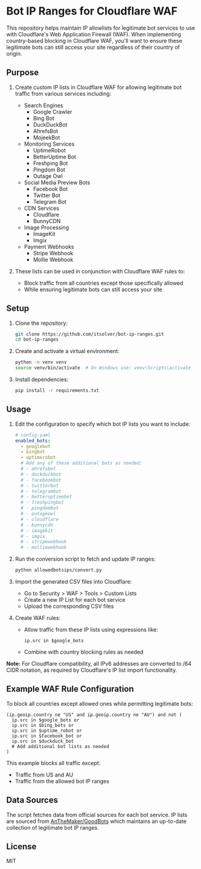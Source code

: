 # Bot IP Ranges for Cloudflare WAF

This repository helps maintain IP allowlists for legitimate bot services to use with Cloudflare's Web Application Firewall (WAF). When implementing country-based blocking in Cloudflare WAF, you'll want to ensure these legitimate bots can still access your site regardless of their country of origin.

## Purpose

1. Create custom IP lists in Cloudflare WAF for allowing legitimate bot traffic from various services including:
   - Search Engines
     - Google Crawler
     - Bing Bot
     - DuckDuckBot
     - AhrefsBot
     - MojeekBot
   - Monitoring Services
     - UptimeRobot
     - BetterUptime Bot
     - Freshping Bot
     - Pingdom Bot
     - Outage Owl
   - Social Media Preview Bots
     - Facebook Bot
     - Twitter Bot
     - Telegram Bot
   - CDN Services
     - Cloudflare
     - BunnyCDN
   - Image Processing
     - ImageKit
     - Imgix
   - Payment Webhooks
     - Stripe Webhook
     - Mollie Webhook

2. These lists can be used in conjunction with Cloudflare WAF rules to:
   - Block traffic from all countries except those specifically allowed
   - While ensuring legitimate bots can still access your site

## Setup

1. Clone the repository:
   ```bash
   git clone https://github.com/itsolver/bot-ip-ranges.git
   cd bot-ip-ranges
   ```

2. Create and activate a virtual environment:
   ```bash
   python -m venv venv
   source venv/bin/activate  # On Windows use: venv\Scripts\activate
   ```

3. Install dependencies:
   ```bash
   pip install -r requirements.txt
   ```

## Usage

1. Edit the configuration to specify which bot IP lists you want to include:
   ```yaml
   # config.yaml
   enabled_bots:
     - googlebot
     - bingbot
     - uptimerobot
     # Add any of these additional bots as needed:
     # - ahrefsbot
     # - duckduckbot
     # - facebookbot
     # - twitterbot
     # - telegrambot
     # - betteruptimebot
     # - freshpingbot
     # - pingdombot
     # - outageowl
     # - cloudflare
     # - bunnycdn
     # - imagekit
     # - imgix
     # - stripewebhook
     # - molliewebhook
   ```

2. Run the conversion script to fetch and update IP ranges:
   ```bash
   python allowedbotsips/convert.py
   ```

3. Import the generated CSV files into Cloudflare:
   - Go to Security > WAF > Tools > Custom Lists
   - Create a new IP List for each bot service
   - Upload the corresponding CSV files

4. Create WAF rules:
   - Allow traffic from these IP lists using expressions like:
     ```
     ip.src in $google_bots
     ```
   - Combine with country blocking rules as needed

**Note:** For Cloudflare compatibility, all IPv6 addresses are converted to /64 CIDR notation, as required by Cloudflare's IP list import functionality.

## Example WAF Rule Configuration

To block all countries except allowed ones while permitting legitimate bots:

```
(ip.geoip.country ne "US" and ip.geoip.country ne "AU") and not (
  ip.src in $google_bots or
  ip.src in $bing_bots or
  ip.src in $uptime_robot or
  ip.src in $facebook_bot or
  ip.src in $duckduck_bot
  # Add additional bot lists as needed
)
```

This example blocks all traffic except:
- Traffic from US and AU
- Traffic from the allowed bot IP ranges

## Data Sources

The script fetches data from official sources for each bot service. IP lists are sourced from [AnTheMaker/GoodBots](https://github.com/AnTheMaker/GoodBots) which maintains an up-to-date collection of legitimate bot IP ranges.

## License

MIT 
